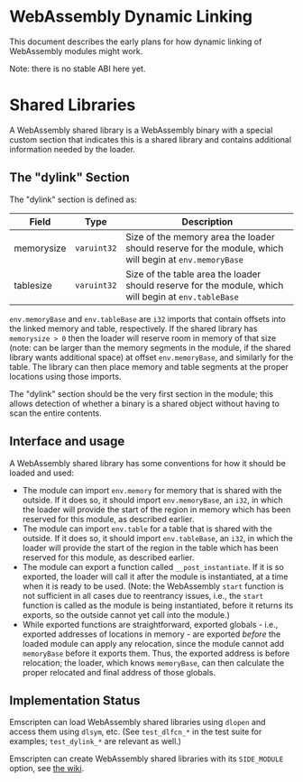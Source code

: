 WebAssembly Dynamic Linking
===========================

This document describes the early plans for how dynamic linking of WebAssembly modules might work.

Note: there is no stable ABI here yet.

# Shared Libraries

A WebAssembly shared library is a WebAssembly binary with a special custom section that indicates this is a shared library and contains additional information needed by the loader.

## The "dylink" Section

The "dylink" section is defined as:

| Field      | Type        | Description                    |
| ---------- | ----------- | ------------------------------ |
| memorysize | `varuint32` | Size of the memory area the loader should reserve for the module, which will begin at `env.memoryBase` |
| tablesize  | `varuint32` | Size of the table area the loader should reserve for the module, which will begin at `env.tableBase` |

`env.memoryBase` and `env.tableBase` are `i32` imports that contain offsets into the linked memory and table, respectively. If the shared library has `memorysize > 0` then the loader will reserve room in memory of that size (note: can be larger than the memory segments in the module, if the shared library wants additional space) at offset `env.memoryBase`, and similarly for the table. The library can then place memory and table segments at the proper locations using those imports.

The "dylink" section should be the very first section in the module; this allows detection of whether a binary is a shared object without having to scan the entire contents.

## Interface and usage

A WebAssembly shared library has some conventions for how it should be loaded and used:

 * The module can import `env.memory` for memory that is shared with the outside. If it does so, it should import `env.memoryBase`, an `i32`, in which the loader will provide the start of the region in memory which has been reserved for this module, as described earlier.
 * The module can import `env.table` for a table that is shared with the outside. If it does so, it should import `env.tableBase`, an `i32`, in which the loader will provide the start of the region in the table which has been reserved for this module, as described earlier.
 * The module can export a function called `__post_instantiate`. If it is so exported, the loader will call it after the module is instantiated, at a time when it is ready to be used. (Note: the WebAssembly `start` function is not sufficient in all cases due to reentrancy issues, i.e., the `start` function is called as the module is being instantiated, before it returns its exports, so the outside cannot yet call into the module.)
 * While exported functions are straightforward, exported globals - i.e., exported addresses of locations in memory - are exported *before* the loaded module can apply any relocation, since the module cannot add `memoryBase` before it exports them. Thus, the exported address is before relocation; the loader, which knows `memoryBase`, can then calculate the proper relocated and final address of those globals.

## Implementation Status

Emscripten can load WebAssembly shared libraries using `dlopen` and access them using `dlsym`, etc. (See `test_dlfcn_*` in the test suite for examples; `test_dylink_*` are relevant as well.)

Emscripten can create WebAssembly shared libraries with its `SIDE_MODULE` option, see [the wiki](https://github.com/kripken/emscripten/wiki/WebAssembly-Standalone).

